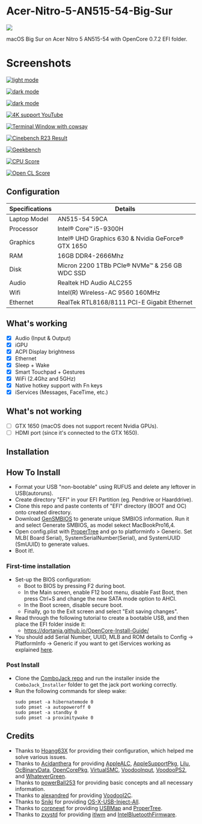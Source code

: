 # Acer-Nitro-5-AN515-54-Big-Sur

![](https://visitor-badge.glitch.me/badge?page_id=itsmeshibintmz.Acer-Nitro-5-AN515-54-Big-Sur) 

macOS Big Sur on Acer Nitro 5 AN515-54 with OpenCore 0.7.2 EFI folder.

# Screenshots
<a href="https://github.com/itsmeshibintmz/Acer-Nitro-5-AN515-54-Big-Sur/blob/main/Screenshots/Screen%20Shot%202021-08-19%20at%206.08.25%20AM.png
"> <img src="Screenshots/Screen Shot 2021-08-19 at 6.08.25 AM.png" alt="light mode"></a>

<a href="https://github.com/itsmeshibintmz/Acer-Nitro-5-AN515-54-Big-Sur/blob/main/Screenshots/Screen%20Shot%202021-08-19%20at%204.56.13%20AM.png
"> <img src="Screenshots/Screen Shot 2021-08-19 at 4.56.13 AM.png" alt="dark mode"></a>

<a href="https://github.com/itsmeshibintmz/Acer-Nitro-5-AN515-54-Big-Sur/blob/main/Screenshots/Screen%20Shot%202021-08-19%20at%206.59.37%20AM.png
"> <img src="Screenshots/Screen Shot 2021-08-19 at 6.59.37 AM.png" alt="dark mode"></a>

<a href="https://github.com/itsmeshibintmz/Acer-Nitro-5-AN515-54-Big-Sur/blob/main/Screenshots/Screen%20Shot%202021-09-24%20at%207.29.02%20AM.png"> <img src="Screenshots/Screen Shot 2021-09-24 at 7.29.02 AM.png" alt="4K support YouTube"></a>

<a href="https://github.com/itsmeshibintmz/Acer-Nitro-5-AN515-54-Big-Sur/blob/main/Screenshots/Screen%20Shot%202021-09-25%20at%206.02.55%20AM.png"> <img src="Screenshots/Screen Shot 2021-09-25 at 6.02.55 AM.png" alt="Terminal Window with cowsay"></a>

<a href="https://github.com/itsmeshibintmz/Acer-Nitro-5-AN515-54-Big-Sur/blob/main/Screenshots/Screen%20Shot%202021-10-19%20at%205.47.08%20PM.png"> <img src="Screenshots/Screen Shot 2021-10-19 at 5.47.08 PM.png" alt="Cinebench R23 Result"></a>

<a href="https://github.com/itsmeshibintmz/Acer-Nitro-5-AN515-54-Big-Sur/blob/main/Screenshots/Screen%20Shot%202021-10-19%20at%206.08.39%20PM.png"> <img src="Screenshots/Screen Shot 2021-10-19 at 6.08.39 PM.png" alt="Geekbench"></a>

<a href="https://github.com/itsmeshibintmz/Acer-Nitro-5-AN515-54-Big-Sur/blob/main/Screenshots/Screen%20Shot%202021-10-19%20at%206.36.47%20PM.png"> <img src="Screenshots/Screen Shot 2021-10-19 at 6.36.47 PM.png" alt="CPU Score"></a>

<a href="https://github.com/itsmeshibintmz/Acer-Nitro-5-AN515-54-Big-Sur/blob/main/Screenshots/Screen%20Shot%202021-10-19%20at%206.36.57%20PM.png"> <img src="Screenshots/Screen Shot 2021-10-19 at 6.36.57 PM.png" alt="Open CL Score"></a>

## Configuration

| Specifications      | Details                                            |
| ------------------- | -------------------------------------------------- |
| Laptop Model        | AN515-54 59CA                                      |
| Processor           | Intel® Core™ i5-9300H                              |
| Graphics            | Intel® UHD Graphics 630 & Nvidia GeForce® GTX 1650 |
| RAM                 | 16GB DDR4-2666Mhz                                  |
| Disk                | Micron 2200 1TBb PCIe® NVMe™ & 256 GB WDC SSD      |
| Audio               | Realtek HD Audio ALC255                            |
| Wifi                | Intel(R) Wireless-AC 9560 160MHz                   |
| Ethernet            | RealTek RTL8168/8111 PCI-E Gigabit Ethernet        |


## What's working

- [x] Audio (Input & Output)
- [x] iGPU
- [x] ACPI Display brightness
- [x] Ethernet
- [x] Sleep + Wake
- [x] Smart Touchpad + Gestures
- [x] WiFi (2.4Ghz and 5GHz)
- [x] Native hotkey support with Fn keys
- [x] iServices (Messages, FaceTime, etc.)

## What's not working

- [ ] GTX 1650 (macOS does not support recent Nvidia GPUs).
- [ ] HDMI port (since it's connected to the GTX 1650).

## Installation

## How To Install

- Format your USB "non-bootable" using RUFUS and delete any leftover in USB(autoruns).
- Create directory "EFI" in your EFI Partition (eg. Pendrive or Haarddrive).
- Clone this repo and paste contents of "EFI" directory (BOOT and OC) onto created directory.
- Download [GenSMBIOS](https://github.com/corpnewt/GenSMBIOS) to generate unique SMBIOS information. Run it and select Generate SMBIOS, as model sekect MacBookPro16,4.
- Open config.plist with [ProperTree](https://github.com/corpnewt/ProperTree) and go to platforminfo > Generic. Set MLB( Board Serial), SystemSerialNumber(Serial), and SystemUUID (SmUUID) to generate values.
- Boot it!.

### First-time installation

- Set-up the BIOS configuration:
  - Boot to BIOS by pressing F2 during boot.
  - In the Main screen, enable F12 boot menu, disable Fast Boot, then press Ctrl+S and change the new SATA mode option to AHCI.
  - In the Boot screen, disable secure boot.
  - Finally, go to the Exit screen and select "Exit saving changes".
- Read through the following tutorial to create a bootable USB, and then place the EFI folder inside it:
   - https://dortania.github.io/OpenCore-Install-Guide/
- You should add Serial Number, UUID, MLB and ROM details to Config -> PlatformInfo -> Generic if you want to get iServices working as explained [here](https://dortania.github.io/OpenCore-Post-Install/universal/iservices.html).

### Post Install

- Clone the [ComboJack repo](https://github.com/hackintosh-stuff/ComboJack) and run the installer inside the `ComboJack_Installer` folder to get the jack port working correctly.
- Run the following commands for sleep wake:
  ```
  sudo pmset -a hibernatemode 0
  sudo pmset -a autopoweroff 0
  sudo pmset -a standby 0
  sudo pmset -a proximitywake 0
  ```

## Credits

- Thanks to [Hoang63X](https://github.com/Hoang63X/AN515-54-51X1-Hackintosh) for providing their configuration, which helped me solve various issues.
- Thanks to [Acidanthera](https://github.com/acidanthera) for providing [AppleALC](https://github.com/acidanthera/AppleALC), [AppleSupportPkg](https://github.com/acidanthera/AppleSupportPkg),  [Lilu](https://github.com/acidanthera/Lilu), [OcBinaryData](https://github.com/acidanthera/OcBinaryData), [OpenCorePkg](https://github.com/acidanthera/OpenCorePkg), [VirtualSMC](https://github.com/acidanthera/VirtualSMC), [VoodooInput](https://github.com/acidanthera/VoodooInput), [VoodooPS2](https://github.com/acidanthera/VoodooPS2), and [WhateverGreen](https://github.com/acidanthera/WhateverGreen).
- Thanks to [powerBall253](https://github.com/PowerBall253/AN515-54-Hackintosh) for providing basic concepts and all necessary information.
- Thanks to [alexandred](https://github.com/alexandred) for providing [VoodooI2C](https://github.com/alexandred/VoodooI2C).
- Thanks to [Sniki](https://github.com/Sniki) for providing [OS-X-USB-Inject-All](https://github.com/Sniki/OS-X-USB-Inject-All).
- Thanks to [corpnewt](https://github.com/corpnewt) for providing [USBMap](https://github.com/corpnewt/USBMap) and [ProperTree](https://github.com/corpnewt/ProperTree).
- Thanks to [zxystd](https://github.com/zxystd) for providing [itlwm](https://github.com/OpenIntelWireless/itlwm) and [IntelBluetoothFirmware](https://github.com/zxystd/IntelBluetoothFirmware).